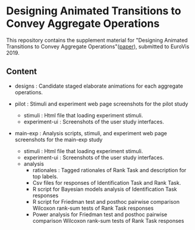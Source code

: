 # Designing Animated Transitions to Convey Aggregate Operations
This repository contains the supplement material for "Designing Animated Transitions to Convey Aggregate Operations"([paper](TBD)), submitted to EuroVis 2019.


## Content
- designs : Candidate staged elaborate animations for each aggregate operations.

- pilot : Stimuli and experiment web page screenshots for the pilot study
  - stimuli : Html file that loading experiment stimuli.
  - experiment-ui : Screenshots of the user study interfaces.

- main-exp : Analysis scripts, stimuli, and experiment web page screenshots for the main-exp study
  - stimuli : Html file that loading experiment stimuli.
  - experiment-ui : Screenshots of the user study interfaces.
  - analysis
    - rationales : Tagged rationales of Rank Task and description for top labels.
    - Csv files for responses of Identification Task and Rank Task.
    - R script for Bayesian models analysis of Identification Task responses
    - R script for Friedman test and posthoc pairwise comparison Wilcoxon rank-sum tests of Rank Task responses
    - Power analysis for Friedman test and posthoc pairwise comparison Wilcoxon rank-sum tests of Rank Task responses
